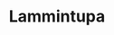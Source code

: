---
title: Lammintupa
ravintola: ye
snowmobile: ye
elamys: ye
ruka: ye
slug: https://www.lammintupa.fi/
kuvaus: UNOHTUMATTOMIA ELÄMYKSIÄ TALVEN IHMEMAASSA!
products: Porot, Huskyt, Kahvila, Ice karting, Lastenmaa, Moottorikelkkasafarit, Karhunkatselu
update: 2022-02-09-14:46
---